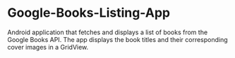 # Google-Books-Listing-App
Android application that fetches and displays a list of books from the Google Books API. The app displays the book titles and their corresponding cover images in a GridView.
